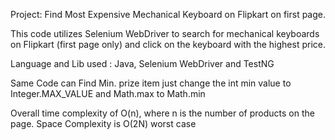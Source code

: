 Project: Find Most Expensive Mechanical Keyboard on Flipkart on first page.

This code utilizes Selenium WebDriver to search for mechanical keyboards on Flipkart (first page only) and 
click on the keyboard with the highest price.

Language and Lib used : 
Java, Selenium WebDriver and TestNG



Same Code can Find Min. prize item just change the int min value to Integer.MAX_VALUE and Math.max to Math.min


Overall time complexity of O(n), where n is the number of products on the page.
Space Complexity is O(2N)  worst case
